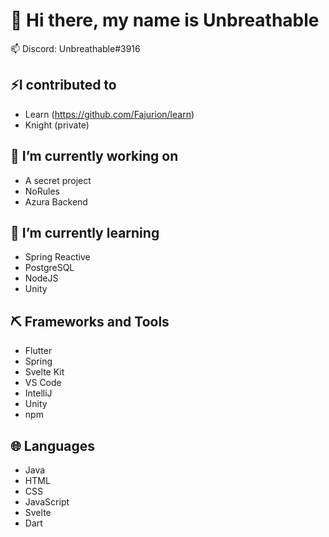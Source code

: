 # 👋 Hi there, my name is Unbreathable
📫 Discord: Unbreathable#3916

## ⚡I contributed to
- Learn (https://github.com/Fajurion/learn)
- Knight (private)

## 🔭 I’m currently working on
- A secret project
- NoRules
- Azura Backend

## 🌱 I’m currently learning
- Spring Reactive
- PostgreSQL
- NodeJS
- Unity

## ⛏️ Frameworks and Tools
- Flutter
- Spring
- Svelte Kit
- VS Code
- IntelliJ
- Unity
- npm

## 🌐 Languages
- Java
- HTML
- CSS
- JavaScript
- Svelte
- Dart
